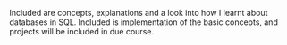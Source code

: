 Included are concepts, explanations and a look into how I learnt about databases
in SQL. Included is implementation of the basic concepts, and projects will be included in due course.
